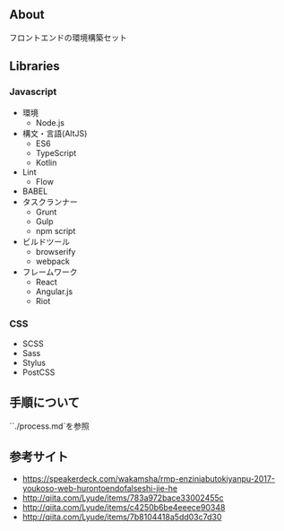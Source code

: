 ## About
フロントエンドの環境構築セット

## Libraries

### Javascript

- 環境
  - Node.js
- 構文・言語(AltJS)
  - ES6
  - TypeScript
  - Kotlin
- Lint
  - Flow
- BABEL
- タスクランナー
  - Grunt
  - Gulp
  - npm script
- ビルドツール
  - browserify
  - webpack
- フレームワーク
  - React
  - Angular.js
  - Riot

### CSS

- SCSS
- Sass
- Stylus
- PostCSS


## 手順について

``./process.md`を参照

## 参考サイト

- https://speakerdeck.com/wakamsha/rmp-enziniabutokiyanpu-2017-youkoso-web-hurontoendofalseshi-jie-he
- http://qiita.com/Lyude/items/783a972bace33002455c
- http://qiita.com/Lyude/items/c4250b6be4eeece90348
- http://qiita.com/Lyude/items/7b8104418a5dd03c7d30
